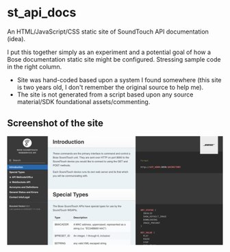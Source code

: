 # st_api_docs
An HTML/JavaScript/CSS static site of SoundTouch API documentation (idea).

I put this together simply as an experiment and a potential goal of how a Bose documentation static site might be configured. Stressing sample code in the right column. 

  - Site was hand-coded based upon a system I found somewhere (this site is two years old, I don't remember the original source to help me).
  - The site is not generated from a script based upon any source material/SDK foundational assets/commenting.

## Screenshot of the site

![site image](./site.png)
